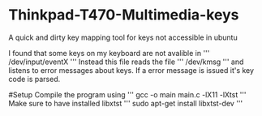 # Thinkpad-T470-Multimedia-keys
A quick and dirty key mapping tool for keys not accessible in ubuntu

I found that some keys on my keyboard are not avalible in
'''
/dev/input/eventX
'''
Instead this file reads the file
'''
/dev/kmsg
'''
and listens to error messages about keys.
If a error message is issued it's key code is parsed.


#Setup
Compile the program using 
'''
gcc -o main main.c -lX11 -lXtst 
'''
Make sure to have installed libxtst
'''
sudo apt-get install libxtst-dev
'''







